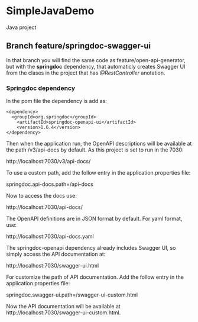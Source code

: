 # SimpleJavaDemo
Java project


## Branch feature/springdoc-swagger-ui
In that branch you will find the same code as feature/open-api-generator, but with the **springdoc** dependency, that automaticly creates Swagger UI from the clases in the project that has *@RestController* anotation.

### Springdoc dependency
In the pom file the dependency is add as:

```
<dependency>
  <groupId>org.springdoc</groupId>
	<artifactId>springdoc-openapi-ui</artifactId>
	<version>1.6.4</version>
</dependency> 
```
Then when the application run, the OpenAPI descriptions will be available at the path /v3/api-docs by default. As this project is set to run in the 7030:

http://localhost:7030/v3/api-docs/

To use a custom path, add the follow entry in the application.properties file:

springdoc.api-docs.path=/api-docs

Now to access the docs use:

http://localhost:7030/api-docs/

The OpenAPI definitions are in JSON format by default. For yaml format, use:

http://localhost:7030/api-docs.yaml

The springdoc-openapi dependency already includes Swagger UI, so simply access the API documentation at:

http://localhost:7030/swagger-ui.html

For customize the path of API documentation. Add the follow entry in the application.properties file:

springdoc.swagger-ui.path=/swagger-ui-custom.html

Now the API documentation will be available at http://localhost:7030/swagger-ui-custom.html.
